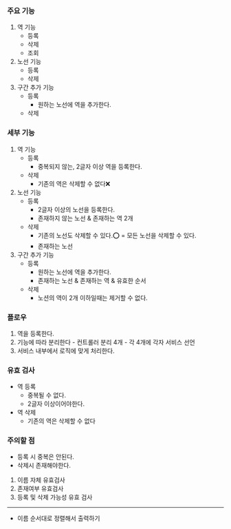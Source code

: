 ### 주요 기능

1. 역 기능
    - 등록
    - 삭제
    - 조회
2. 노선 기능
    - 등록
    - 삭제
3. 구간 추가 기능
    - 등록
        - 원하는 노선에 역을 추가한다.
    - 삭제

### 세부 기능

1. 역 기능
    - 등록
        - 중복되지 않는, 2글자 이상 역을 등록한다.
    - 삭제
        - 기존의 역은 삭제할 수 없다❌
2. 노선 기능
    - 등록
        - 2글자 이상의 노선을 등록한다.
        - 존재하지 않는 노선 & 존재하는 역 2개
    - 삭제
        - 기존의 노선도 삭제할 수 있다.⭕️ = 모든 노선을 삭제할 수 있다.
        - 존재하는 노선
3. 구간 추가 기능
    - 등록
        - 원하는 노선에 역을 추가한다.
        - 존재하는 노선 & 존재하는 역 & 유효한 순서
    - 삭제
        - 노션의 역이 2개 이하일때는 제거할 수 없다.

### 플로우

1. 역을 등록한다.
2. 기능에 따라 분리한다 - 컨트롤러 분리 4개 - 각 4개에 각자 서비스 선언
3. 서비스 내부에서 로직에 맞게 처리한다.

### 유효 검사

- 역 등록
    - 중복될 수 없다.
    - 2글자 이상이어야한다.
- 역 삭제
    - 기존의 역은 삭제할 수 없다

### 주의할 점

- 등록 시 중복은 안된다.
- 삭제시 존재해야한다.

1. 이름 자체 유효검사
2. 존재여부 유효검사
3. 등록 및 삭제 가능성 유효 검사

---

- 이름 순서대로 정렬해서 출력하기